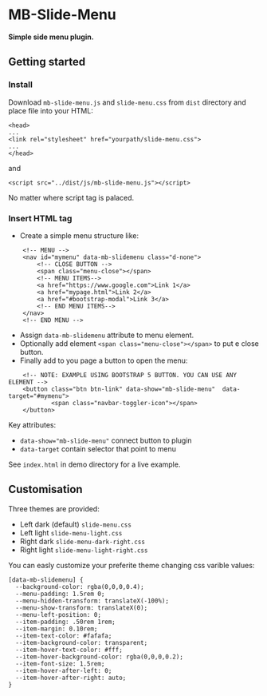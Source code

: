 # MB-Slide-Menu
**Simple side menu plugin.**

## Getting started
### Install
Download `mb-slide-menu.js` and  `slide-menu.css` from `dist` directory and
place file into your HTML:

```
<head>
...
<link rel="stylesheet" href="yourpath/slide-menu.css">
...
</head>
```
and
```
<script src="../dist/js/mb-slide-menu.js"></script>
```
No matter where script tag is palaced.
### Insert HTML tag
- Create a simple menu structure like:

```
    <!-- MENU -->
    <nav id="mymenu" data-mb-slidemenu class="d-none">
        <!-- CLOSE BUTTON -->
        <span class="menu-close"></span>
        <!-- MENU ITEMS-->
        <a href="https://www.google.com">Link 1</a>
        <a href="mypage.html">Link 2</a>
        <a href="#bootstrap-modal">Link 3</a>
        <!-- END MENU ITEMS-->
    </nav>
    <!-- END MENU -->
```
- Assign `data-mb-slidemenu` attribute to menu element. 
- Optionally add element `<span class="menu-close"></span>` to put e close button.
- Finally add to you page a button to open the menu:

```
    <!-- NOTE: EXAMPLE USING BOOTSTRAP 5 BUTTON. YOU CAN USE ANY ELEMENT -->
    <button class="btn btn-link" data-show="mb-slide-menu"  data-target="#mymenu">
            <span class="navbar-toggler-icon"></span>
    </button>
``` 
Key attributes:
- `data-show="mb-slide-menu"` connect button to plugin
- `data-target` contain selector that point to menu

See `index.html` in demo directory for a live example.

## Customisation
Three themes are provided:
- Left dark (default) `slide-menu.css`
- Left light `slide-menu-light.css`
- Right dark  `slide-menu-dark-right.css`
- Right light `slide-menu-light-right.css`

You can easly customize your preferite theme changing css varible values:

```
[data-mb-slidemenu] {
  --background-color: rgba(0,0,0,0.4);
  --menu-padding: 1.5rem 0;
  --menu-hidden-transform: translateX(-100%);
  --menu-show-transform: translateX(0);
  --menu-left-position: 0;
  --item-padding: .50rem 1rem;
  --item-margin: 0.10rem;
  --item-text-color: #fafafa;
  --item-background-color: transparent;
  --item-hover-text-color: #fff;
  --item-hover-background-color: rgba(0,0,0,0.2);
  --item-font-size: 1.5rem;
  --item-hover-after-left: 0;
  --item-hover-after-right: auto;
}
```









